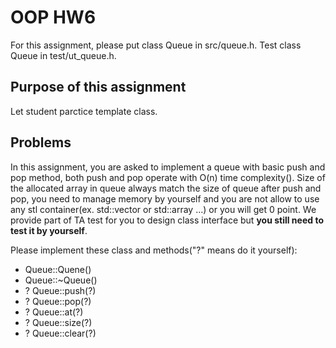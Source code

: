 ﻿
# OOP HW6
For this assignment, please put class Queue in src/queue.h. Test class Queue in test/ut_queue.h.

## Purpose of this assignment

Let student parctice template class.
  
## Problems



In this assignment, you are asked to implement a queue with basic push and pop method, both push and pop operate with O(n) time complexity(). Size of the allocated array in queue always match the size of queue after push and pop, you need to manage memory by yourself and you are not allow to use any stl container(ex. std::vector or std::array ...) or you will get 0 point. We provide part of TA test for you to design class interface but **you still need to test it by yourself**.

Please implement these class and methods("?" means do it yourself):

-   Queue::Quene()
-   Queue::~Queue()
-   ? Queue::push(?)
-   ? Queue::pop(?)
-   ? Queue::at(?)
-   ? Queue::size(?)
-   ? Queue::clear(?)


